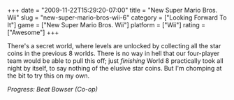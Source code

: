 +++
date = "2009-11-22T15:29:20-07:00"
title = "New Super Mario Bros. Wii"
slug = "new-super-mario-bros-wii-6"
category = ["Looking Forward To It"]
game = ["New Super Mario Bros. Wii"]
platform = ["Wii"]
rating = ["Awesome"]
+++

There's a secret world, where levels are unlocked by collecting all the star coins in the previous 8 worlds.  There is no way in hell that our four-player team would be able to pull this off; just <i>finishing</i> World 8 practically took all night by itself, to say nothing of the elusive star coins.  But I'm chomping at the bit to try this on my own.

<i>Progress: Beat Bowser (Co-op)</i>